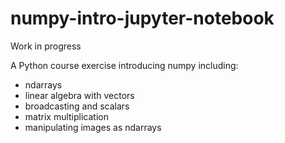 # numpy-intro-jupyter-notebook

Work in progress

A Python course exercise introducing numpy including:
* ndarrays
* linear algebra with vectors
* broadcasting and scalars
* matrix multiplication
* manipulating images as ndarrays